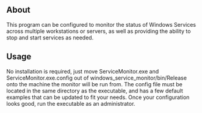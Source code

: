 ## About

This program can be configured to monitor the status of Windows Services across multiple workstations or servers, as well as providing the ability to stop and start services as needed.

## Usage

No installation is required, just move ServiceMonitor.exe and ServiceMonitor.exe.config out of windows_service_monitor/bin/Release onto the machine the monitor will be run from. The config file must be located in the same directory as the executable, and has a few default examples that can be updated to fit your needs. Once your configuration looks good, run the executable as an administrator.
